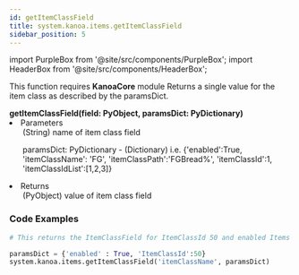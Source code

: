 ```yaml
---
id: getItemClassField
title: system.kanoa.items.getItemClassField
sidebar_position: 5
---
```

import PurpleBox from '@site/src/components/PurpleBox';
import HeaderBox from '@site/src/components/HeaderBox';

<PurpleBox>This function requires <b>KanoaCore</b> module</PurpleBox>
<HeaderBox header="Description">Returns a single value for the item class as described by the paramsDict. </HeaderBox>

<HeaderBox header="Syntax">
    <b>getItemClassField(field: PyObject, paramsDict: PyDictionary)</b>
    <li> Parameters <br />
        <ul> (String) name of item class field </ul>
        <ul> paramsDict: PyDictionary - (Dictionary) i.e. &#123;'enabled':True, 'itemClassName': 'FG', 'itemClassPath':'FGBread%', 'itemClassId':1, 'itemClassIdList':[1,2,3]} </ul>
    </li>
    <li> Returns <br />
        <ul> (PyObject) value of item class field </ul>
    </li>
</HeaderBox>


### Code Examples

```py
# This returns the ItemClassField for ItemClassId 50 and enabled Items

paramsDict = {'enabled' : True, 'ItemClassId':50}
system.kanoa.items.getItemClassField('itemClassName', paramsDict)

```